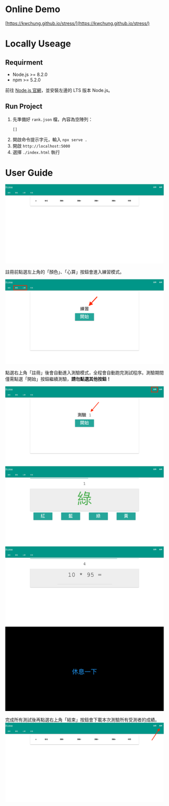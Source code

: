 # Online Demo

[https://kwchung.github.io/stress/](https://kwchung.github.io/stress/)

# Locally Useage

## Requirment

- Node.js >= 8.2.0
- npm >= 5.2.0

前往 [Node.js 官網](https://nodejs.org)，並安裝左邊的 LTS 版本 Node.js。

## Run Project

1. 先準備好 `rank.json` 檔，內容為空陣列：
   ```
   []
   ```
2. 開啟命令提示字元，輸入 `npx serve .`
3. 開啟 `http://localhost:5000`
4. 選擇 `./index.html` 執行

# User Guide

![首頁](assets/stress_home.png)

註冊前點選左上角的「顏色」、「心算」按鈕會進入練習模式。

![練習](assets/stress_practice.png)

點選右上角「註冊」後會自動進入測驗模式，全程會自動跑完測試程序。測驗期間僅需點選「開始」按鈕繼續測驗，**請勿點選其他按鈕！**

![開始測驗](assets/stress_test.png)
![顏色測驗](assets/stress_color.png)
![心算測驗](assets/stress_calc.png)
![休息測驗](assets/stress_rest.png)

完成所有測試後再點選右上角「結束」按鈕會下載本次測驗所有受測者的成績。
![結束](assets/stress_end.png)
